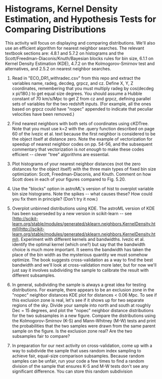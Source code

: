 # Histograms, Kernel Density Estimation, and Hypothesis Tests for Comparing Distributions

This activity will focus on displaying and comparing distributions. We'll also use an efficient algorithm for nearest neighbor searches. The relevant textbook sections are: 4.8.1 and 5.7.2 on histograms and the Scott/Freedman-Diaconis/Knuth/Bayesian blocks rules for bin size, 6.1.1 on Kernel Density Estimation (KDE), 4.7.2 on the Kolmogorov-Smirnov test and alternatives, and 2.5.2 on nearest neighbor searches.

1. Read in "ECO_DR1_withradec.csv" from this repo and extract the variables name, radeg, decdeg, grpcz, and cz. Define X, Y, Z coordinates, remembering that you must multiply radeg by cos(decdeg x pi/180.) to get equal size degrees. You should assume a Hubble constant of 70 km/s/Mpc to get Z from cz and grpcz, defining parallel sets of variables for the two redshift inputs. (For example, all the ones based on grpcz could have "nopec" appended to indicate that peculiar velocities have been removed.)

2. Find nearest neighbors with both sets of coordinates using cKDTree. Note that you must use k=2 with the .query function described on page 60 of the Ivezic et al. text because the first neighbor is considered to be the object itself at distance zero. Note the example of vectorization for speedup of nearest neighbor codes on pp. 54-56, and the subsequent commentary that vectorization is *not enough* to make these codes efficient -- clever "tree" algorithms are essential.

3. Plot histograms of your nearest neighbor distances (not the zero distances for the object itself) with the three main types of fixed bin size optimization: Scott, Freedman-Diaconis, and Knuth. Comment on how Scott does in each of your figures compared to Fig. 5.20.

4. Use the "blocks" option in astroML's version of hist to overplot variable bin size histograms. Note the spikes -- what causes these? How could you fix them in principle? (Don't try it now.)

5. Overplot unbinned distributions using KDE. The astroML version of KDE has been superseded by a new version in scikit-learn -- see [http://scikit-learn.org/stable/modules/generated/sklearn.neighbors.KernelDensity.html](http://scikit-learn.org/stable/modules/generated/sklearn.neighbors.KernelDensity.html). Experiment with different kernels and bandwidths. Ivezic et al. identify the optimal kernel (which one?) but say that the bandwidth choice is much more important. It seems the bandwidth has taken the place of the bin width as the mysterious quantity we must somehow optimize. The book suggests cross-validation as a way to find the best bandwidth and we'll look at cross-validation more later, but for now we'll just say it involves subdividing the sample to calibrate the result with different subsamples.

6. In general, subdividing the sample is always a great idea for testing distributions. For example, there appears to be an exclusion zone in the "nopec" neighbor distances KDE plot for distances < 0.06 Mpc. To see if this exclusion zone is real, let's see if it shows up for two separate regions of the sky. Divide your sample into north and south at roughly Dec = 15 degrees, and plot the "nopec" neighbor distance distributions for the two subsamples in a new figure. Compare the distributions using the Kolmogorov-Smirnov (K-S) and Mann-Whitney (M-W) tests and print the probabilities that the two samples were drawn from the same parent sample on the figure. Is the exclusion zone real? Are the two subsamples fair to compare?

7. In preparation for our next activity on cross-validation, come up with a way to subdivide the sample that uses random index sampling to achieve fair, equal-size comparison subsamples. Because random samples can be unfair, run your code a few times to find a random division of the sample that ensures K-S and M-W tests don't see any significant difference. You can store this random subdivision

